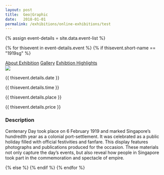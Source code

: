 ```yaml
---
layout: post
title:  Geo|Graphic
date:   2018-01-01
permalink: /exhibitions/online-exhibitions/test
---
```

{% assign event-details = site.data.event-list %}

{% for thisevent in event-details.event %}
{% if thisevent.short-name == "1919sg" %}
<div class="event-tab-area" style="background:url('/MarkdownTest/images/event-images/{{ thisevent.details.main-image-name }}');">
  <div class="event-tab-list">
    <a href="#tab1">About Exhibition</a>
    <a href="#tab2">Gallery</a>
    <a href="#tab3">Exhibtion Highlights</a>
  </div>
  <div class="tab-gradient-overlay"></div>
</div>
<div class="event-details-area">
  
  <div id="tab1">
    <div class="event-main-image-wrap">
      <img src="/MarkdownTest/images/event-images/{{ thisevent.details.main-image-name }}">
      <div class="event-place-date-and-time">
        <p {% if thisevent.details.date == "nodata" %} class="hide" {% else %} class="detail-date-info" {% endif %}>{{ thisevent.details.date }}</p>
        <p {% if thisevent.details.time == "nodata" %} class="hide" {% else %} class="detail-time-info" {% endif %}>{{ thisevent.details.time }}</p>
        <p {% if thisevent.details.place == "nodata" %} class="hide" {% else %} class="detail-place-info" {% endif %}>{{ thisevent.details.place }}</p>
        <p {% if thisevent.details.price == "nodata" %} class="hide" {% else %} class="detail-price-info" {% endif %}>{{ thisevent.details.price }}</p>
      </div>
   </div>
   <div class="event-text-area"  markdown="1">
   
   
   [//]: # (CUSTOM MARKDOWN HERE FOR EVENT DETAILS)

   
   ### Description
   Centenary Day took place on 6 February 1919 and marked Singapore’s hundredth year as a colonial port-settlement. It was celebrated as a public holiday filled with official festivities and fanfare. This display features photographs and publications produced for the occasion. These materials not only capture the day’s events, but also reveal how people in Singapore took part in the commemoration and spectacle of empire.
     
     
   [//]: # (CUSTOM MARKDOWN HERE FOR EVENT DETAILS)
      
   </div>
  </div>
  
</div>

{% else %}
{% endif %}
{% endfor %}
